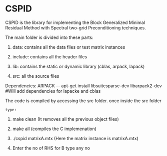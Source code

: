 # CSPID
CSPID is the library for implementing the Block Generalized Minimal Residual Method with Spectral two-grid Preconditioning techniques. 

The main folder is divided into these parts: 

1. data: contains all the data files or test matrix instances

2. include: contains all the header files

3. lib: contains the static or dynamic library (cblas, arpack, lapack)

4. src: all the source files 

Dependencies: ARPACK -- apt-get install libsuitesparse-dev libarpack2-dev 
             #WIll add dependencies for lapacke and cblas

The code is compiled by accessing the src folder. 
once inside the src folder 
   
    type: 
  
  1) make clean (It removes all the previous object files)  
  
  2) make all  (compiles the C implemenation) 
  
  3) ./cspid matrixA.mtx
          (Here the matrix instance is matrixA.mtx)
          
  4) Enter the no of RHS for B 
          type any no 
